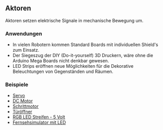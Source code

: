 Aktoren
-------

Aktoren setzen elektrische Signale in mechanische Bewegung um.

### Anwendungen

*   In vielen Robotern kommen Standard Boards mit individuellen Shield&#039;s zum Einsatz.
*   Der Siegeszug der DIY (Do-it-yourself) 3D Druckern, wäre ohne die Arduino Mega Boards nicht denkbar gewesen.
*   LED Strips eröffnen neue Möglichkeiten für die Dekorative Beleuchtungen von Gegenständen und Räumen.

### Beispiele

* [Servo](Servos/) 
* [DC Motor](Motors/) 
* [Schrittmotor](Steppers/)
* [Türöffner](DoorOpener/)
* [RGB LED Streifen - 5 Volt](RGBLEDStrip/)
* [Fernsehsimulator mit LED](FernsehSimulatorLED/)

